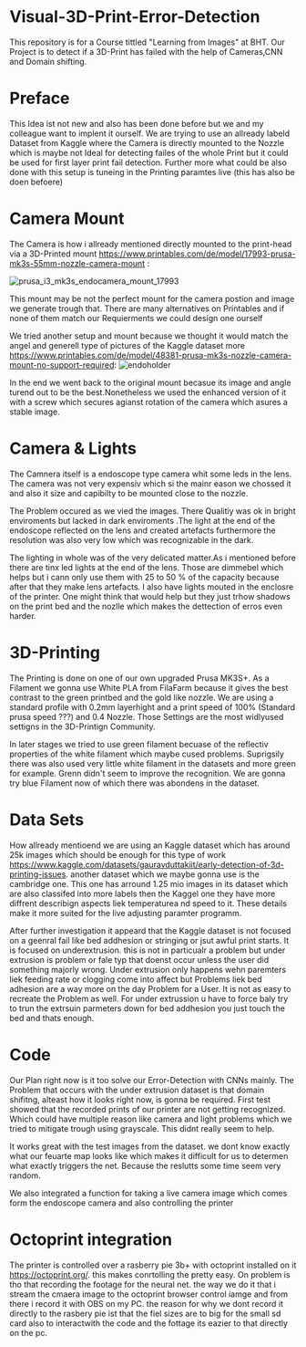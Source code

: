 # Visual-3D-Print-Error-Detection
This repository is for a Course tittled "Learning from Images" at BHT. Our Project is to detect if a 3D-Print has failed with the help of Cameras,CNN and Domain shifting.

# Preface
This Idea ist not new and also has been done before but we and my colleague want to implent it ourself. We are trying to use an allready labeld Dataset from Kaggle where the Camera is directly mounted to the Nozzle which is maybe not Ideal for detecting failes of the whole Print but it could be used for first layer print fail detection. Further more what could be also done with this setup is tuneing in the Printing paramtes live (this has also be doen befoere)

# Camera Mount 
The Camera is how i allready mentioned directly mounted to the print-head via a 3D-Printed mount https://www.printables.com/de/model/17993-prusa-mk3s-55mm-nozzle-camera-mount : 

![prusa_i3_mk3s_endocamera_mount_17993](https://github.com/prenzelprinz/Visual-3D-Print-Error-Detection/assets/132297533/261fa786-227b-4fea-8149-536212d40aad)

This mount may be not the perfect mount for the camera postion and image we generate trough that. There are many alternatives on Printables and if none of them match our Requierments we could design one ourself 

We tried another setup and mount because we thought it would match the angel and generell type of pictures of the Kaggle dataset more https://www.printables.com/de/model/48381-prusa-mk3s-nozzle-camera-mount-no-support-required:
![endoholder](https://github.com/prenzelprinz/Visual-3D-Print-Error-Detection/assets/132297533/51e9bb7a-48fd-4496-a051-a5fb4b7486bd)

In the end we went back to the original mount becasue its image and angle turend out to be the best.Nonetheless we used the enhanced version of it with a screw which secures agianst rotation of the camera which asures a stable image. 

# Camera & Lights 
The Camnera itself is a endoscope type camera whit some leds in the lens. The camera was not very expensiv which si the mainr eason we chossed it and also it size and capibilty to be mounted close to the nozzle. 

The Problem occured as we vied the images. There Qualitiy was ok in bright enviroments but lacked in dark enviroments .The light at the end of the endoscope reflected on the lens and created artefacts furthermore the resolution was also very low which was recognizable in the dark. 

The lighting in whole was of the very delicated matter.As i mentioned before there are tinx led lights at the end of the lens. Those are dimmebel which helps but i cann only use them with 25 to 50 % of the capacity because after that they make lens artefacts. I also have lights mouted in the enclosre of the printer. One might think that would help but they just trhow shadows on the print bed and the nozlle which makes the dettection of erros even harder.

# 3D-Printing
The Printing is done on one of our own upgraded Prusa MK3S+. As a Filament we gonna use White PLA from FilaFarm because it gives the best contrast to the green printbed and the gold like nozzle. We are using a standard profile with 0.2mm layerhight and a print speed of 100% (Standard prusa speed ???) and 0.4 Nozzle. Those Settings are the most widlyused settigns in the 3D-Printign Community.

In later stages we tried to use green filament becuase of the reflectiv properties of the white filament which maybe cused problems. Suprigsily there was also used very little white filament in the datasets and more green for example. 
Grenn didn't seem to improve the recognition. We are gonna try blue Filament now of which there was abondens in the dataset.  

# Data Sets
How allready mentioend we are using an Kaggle dataset which has around 25k images which should be enough for this type of work https://www.kaggle.com/datasets/gauravduttakiit/early-detection-of-3d-printing-issues. another dataset which we maybe gonna use is the cambridge one. This one has arround 1.25 mio images in its dataset which are also classifed into more labels then the Kaggel one they have more diffrent describign aspects liek temperaturea nd speed to it. These details make it more suited for the live adjusting paramter programm.

After further investigation it appeard that the Kaggle dataset is not focused on a geenral fail like bed addhesion or stringing or jsut awful print starts. It is focused on underextrusion. this is not in particualr a problem but under extrusion is problem or fale typ that doenst occur unless the user did something majorly wrong. Under extrusion only happens wehn paremters liek feeding rate or clogging come into affect but Problems liek bed adhesion are a way more on the day Problem for a User. It is not as easy to recreate the Problem as well. For under extrussion u have to force baly try to trun the extrsuin parmeters down for bed addhesion you just touch the bed and thats enough.

# Code
Our Plan right now is it too solve our Error-Detection with CNNs mainly. The Problem that occurs with the under extrusion dataset is that domain shifitng, alteast how it looks right now, is gonna be required. First test showed that the recorded prints of our printer are not getting recognized. Which could have multiple reason like camera and light problems which we tried to mitigate trough using grayscale. This didnt really seem to help. 

It works great with the test images from the dataset. we dont know exactly what our feuarte map looks like which makes it difficult for us to determen what exactly triggers the net. Because the reslutts some time seem very random.

We also integrated a function for taking a live camera image which comes form the endoscope camera and also controlling the printer 

# Octoprint integration
The printer is controlled over a rasberry pie 3b+ with octoprint installed on it https://octoprint.org/. this makes conrtolling the pretty easy. On problem is tho that recording the footage for the neural net. the way we do it that i stream the cmaera image to the octoprint browser control iamge and from there i record it with OBS on my PC. the reason for why we dont record it directly to the rasbery pie ist that the fiel sizes are to big for the small sd card also to interactwith the code and the fottage its eazier to that directly on the pc.




